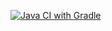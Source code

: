 [![Java CI with Gradle](https://github.com/ArtVysh/API-CI-Echo/actions/workflows/gradle.yml/badge.svg)](https://github.com/ArtVysh/API-CI-Echo/actions/workflows/gradle.yml)
